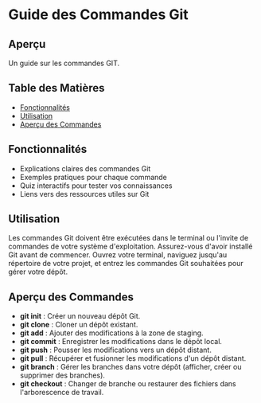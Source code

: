 # Guide des Commandes Git

## Aperçu
Un guide sur les commandes GIT.

## Table des Matières
- [Fonctionnalités](#fonctionnalités)
- [Utilisation](#utilisation)
- [Aperçu des Commandes](#aperçu-des-commandes)

## Fonctionnalités
- Explications claires des commandes Git
- Exemples pratiques pour chaque commande
- Quiz interactifs pour tester vos connaissances
- Liens vers des ressources utiles sur Git

## Utilisation
Les commandes Git doivent être exécutées dans le terminal ou l'invite de commandes de votre système d'exploitation. Assurez-vous d'avoir installé Git avant de commencer. Ouvrez votre terminal, naviguez jusqu'au répertoire de votre projet, et entrez les commandes Git souhaitées pour gérer votre dépôt. 


## Aperçu des Commandes
- **git init** : Créer un nouveau dépôt Git.
- **git clone** : Cloner un dépôt existant.
- **git add** : Ajouter des modifications à la zone de staging.
- **git commit** : Enregistrer les modifications dans le dépôt local.
- **git push** : Pousser les modifications vers un dépôt distant.
- **git pull** : Récupérer et fusionner les modifications d'un dépôt distant.
- **git branch** : Gérer les branches dans votre dépôt (afficher, créer ou supprimer des branches).
- **git checkout** : Changer de branche ou restaurer des fichiers dans l'arborescence de travail.



